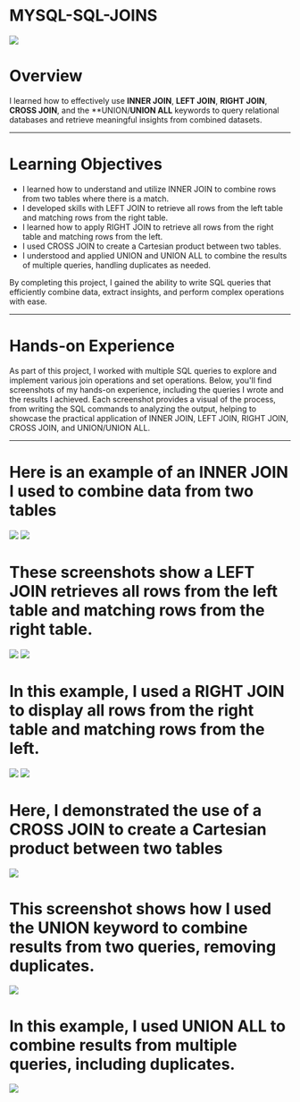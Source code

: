 # MYSQL-SQL-JOINS

![](https://github.com/TammyTheAnalyst/MYSQL-SQL-JOINS/blob/main/Screenshot%20(4390).png)


# Overview
I learned how to effectively use **INNER JOIN**, **LEFT JOIN**, **RIGHT JOIN**, **CROSS JOIN**, and the **UNION/**UNION ALL** keywords to query relational databases and retrieve meaningful insights from combined datasets.

---

# Learning Objectives

* I learned how to understand and utilize INNER JOIN to combine rows from two tables where there is a match.
* I developed skills with LEFT JOIN to retrieve all rows from the left table and matching rows from the right table.
* I learned how to apply RIGHT JOIN to retrieve all rows from the right table and matching rows from the left.
* I used CROSS JOIN to create a Cartesian product between two tables.
* I understood and applied UNION and UNION ALL to combine the results of multiple queries, handling duplicates as needed.

By completing this project, I gained the ability to write SQL queries that efficiently combine data, extract insights, and perform complex operations with ease.

---

# Hands-on Experience
As part of this project, I worked with multiple SQL queries to explore and implement various join operations and set operations. Below, you'll find screenshots of my hands-on experience, including the queries I wrote and the results I achieved.
Each screenshot provides a visual of the process, from writing the SQL commands to analyzing the output, helping to showcase the practical application of INNER JOIN, LEFT JOIN, RIGHT JOIN, CROSS JOIN, and UNION/UNION ALL.

---

# Here is an example of an INNER JOIN I used to combine data from two tables
![](https://github.com/TammyTheAnalyst/MYSQL-SQL-JOINS/blob/main/Screenshot%20(4381).png)
![](https://github.com/TammyTheAnalyst/MYSQL-SQL-JOINS/blob/main/Screenshot%20(4382).png)

# These screenshots show a LEFT JOIN retrieves all rows from the left table and matching rows from the right table.
![](https://github.com/TammyTheAnalyst/MYSQL-SQL-JOINS/blob/main/Screenshot%20(4383).png)
![](https://github.com/TammyTheAnalyst/MYSQL-SQL-JOINS/blob/main/Screenshot%20(4384).png)

# In this example, I used a RIGHT JOIN to display all rows from the right table and matching rows from the left.
![](https://github.com/TammyTheAnalyst/MYSQL-SQL-JOINS/blob/main/Screenshot%20(4385).png)
![](https://github.com/TammyTheAnalyst/MYSQL-SQL-JOINS/blob/main/Screenshot%20(4386).png)

# Here, I demonstrated the use of a CROSS JOIN to create a Cartesian product between two tables
![](https://github.com/TammyTheAnalyst/MYSQL-SQL-JOINS/blob/main/Screenshot%20(4387).png)

# This screenshot shows how I used the UNION keyword to combine results from two queries, removing duplicates.
![](https://github.com/TammyTheAnalyst/MYSQL-SQL-JOINS/blob/main/Screenshot%20(4388).png)

# In this example, I used UNION ALL to combine results from multiple queries, including duplicates.
![](https://github.com/TammyTheAnalyst/MYSQL-SQL-JOINS/blob/main/Screenshot%20(4389).png)



